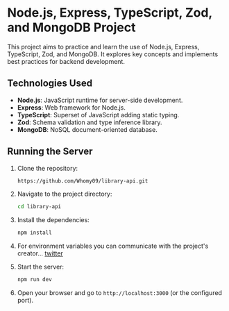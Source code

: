 # Node.js, Express, TypeScript, Zod, and MongoDB Project

This project aims to practice and learn the use of Node.js, Express, TypeScript, Zod, and MongoDB. It explores key concepts and implements best practices for backend development.

## Technologies Used

- **Node.js**: JavaScript runtime for server-side development.
- **Express**: Web framework for Node.js.
- **TypeScript**: Superset of JavaScript adding static typing.
- **Zod**: Schema validation and type inference library.
- **MongoDB**: NoSQL document-oriented database.

## Running the Server

1. Clone the repository:

    ```bash
    https://github.com/Whomy09/library-api.git
    ```

2. Navigate to the project directory:

    ```bash
    cd library-api
    ```

3. Install the dependencies:

    ```bash
    npm install
    ```

4. For environment variables you can communicate with the project's creator... [twitter](https://x.com/berdugopertuz)

5. Start the server:

    ```bash
    npm run dev
    ```

6. Open your browser and go to `http://localhost:3000` (or the configured port).

